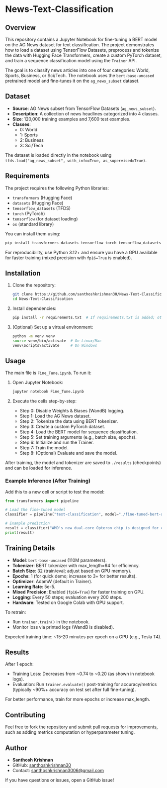 # News-Text-Classification

## Overview

This repository contains a Jupyter Notebook for fine-tuning a BERT model on the AG News dataset for text classification. The project demonstrates how to load a dataset using TensorFlow Datasets, preprocess and tokenize the data with Hugging Face Transformers, create a custom PyTorch dataset, and train a sequence classification model using the `Trainer` API.

The goal is to classify news articles into one of four categories: World, Sports, Business, or Sci/Tech. The notebook uses the `bert-base-uncased` pretrained model and fine-tunes it on the `ag_news_subset` dataset.

## Dataset

- **Source**: AG News subset from TensorFlow Datasets (`ag_news_subset`).
- **Description**: A collection of news headlines categorized into 4 classes.
- **Size**: 120,000 training examples and 7,600 test examples.
- **Classes**: 
  - 0: World
  - 1: Sports
  - 2: Business
  - 3: Sci/Tech

The dataset is loaded directly in the notebook using `tfds.load("ag_news_subset", with_info=True, as_supervised=True)`.

## Requirements

The project requires the following Python libraries:

- `transformers` (Hugging Face)
- `datasets` (Hugging Face)
- `tensorflow_datasets` (TFDS)
- `torch` (PyTorch)
- `tensorflow` (for dataset loading)
- `os` (standard library)

You can install them using:

```bash
pip install transformers datasets tensorflow torch tensorflow_datasets
```

For reproducibility, use Python 3.12+ and ensure you have a GPU available for faster training (mixed precision with `fp16=True` is enabled).

## Installation

1. Clone the repository:
   ```bash
   git clone https://github.com/santhoshkrishnan30/News-Text-Classification.git
   cd News-Text-Classification
   ```

2. Install dependencies:
   ```bash
   pip install -r requirements.txt  # If requirements.txt is added; otherwise, use the command above
   ```

3. (Optional) Set up a virtual environment:
   ```bash
   python -m venv venv
   source venv/bin/activate  # On Linux/Mac
   venv\Scripts\activate     # On Windows
   ```

## Usage

The main file is `Fine_Tune.ipynb`. To run it:

1. Open Jupyter Notebook:
   ```bash
   jupyter notebook Fine_Tune.ipynb
   ```

2. Execute the cells step-by-step:
   - Step 0: Disable Weights & Biases (WandB) logging.
   - Step 1: Load the AG News dataset.
   - Step 2: Tokenize the data using BERT tokenizer.
   - Step 3: Create a custom PyTorch dataset.
   - Step 4: Load the BERT model for sequence classification.
   - Step 5: Set training arguments (e.g., batch size, epochs).
   - Step 6: Initialize and run the Trainer.
   - Step 7: Train the model.
   - Step 8: (Optional) Evaluate and save the model.

After training, the model and tokenizer are saved to `./results` (checkpoints) and can be loaded for inference.

### Example Inference (After Training)

Add this to a new cell or script to test the model:

```python
from transformers import pipeline

# Load the fine-tuned model
classifier = pipeline("text-classification", model="./fine-tuned-bert-agnews", tokenizer="./fine-tuned-bert-agnews")

# Example prediction
result = classifier("AMD's new dual-core Opteron chip is designed for corporate computing.")
print(result)
```

## Training Details

- **Model**: `bert-base-uncased` (110M parameters).
- **Tokenizer**: BERT tokenizer with max_length=64 for efficiency.
- **Batch Size**: 32 (train/eval; adjust based on GPU memory).
- **Epochs**: 1 (for quick demo; increase to 3+ for better results).
- **Optimizer**: AdamW (default in Trainer).
- **Learning Rate**: 5e-5.
- **Mixed Precision**: Enabled (`fp16=True`) for faster training on GPU.
- **Logging**: Every 50 steps; evaluation every 200 steps.
- **Hardware**: Tested on Google Colab with GPU support.

To retrain:
- Run `trainer.train()` in the notebook.
- Monitor loss via printed logs (WandB is disabled).

Expected training time: ~15-20 minutes per epoch on a GPU (e.g., Tesla T4).

## Results

After 1 epoch:
- Training Loss: Decreases from ~0.74 to ~0.20 (as shown in notebook logs).
- Evaluation: Run `trainer.evaluate()` post-training for accuracy/metrics (typically ~90%+ accuracy on test set after full fine-tuning).

For better performance, train for more epochs or increase max_length.

## Contributing

Feel free to fork the repository and submit pull requests for improvements, such as adding metrics computation or hyperparameter tuning.



## Author

- **Santhosh Krishnan**
- GitHub: [santhoshkrishnan30](https://github.com/santhoshkrishnan30)
- Contact: santhoshkrishnan3006@gmail.com

If you have questions or issues, open a GitHub issue!

